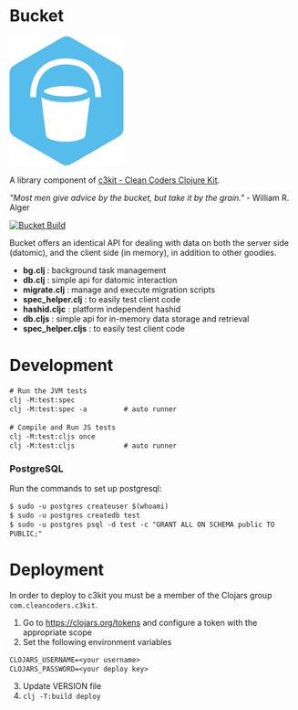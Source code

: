 # Bucket

![Bucket](https://github.com/cleancoders/c3kit/blob/master/img/bucket_200.png?raw=true)

A library component of [c3kit - Clean Coders Clojure Kit](https://github.com/cleancoders/c3kit).

_"Most men give advice by the bucket, but take it by the grain."_ - William R. Alger

[![Bucket Build](https://github.com/cleancoders/c3kit-bucket/actions/workflows/test.yml/badge.svg)](https://github.com/cleancoders/c3kit-bucket/actions/workflows/test.yml)

Bucket offers an identical API for dealing with data on both the server side (datomic), and the client side (in memory), in addition to other goodies.

 * __bg.clj__ : background task management
 * __db.clj__ : simple api for datomic interaction
 * __migrate.clj__ : manage and execute migration scripts
 * __spec_helper.clj__ : to easily test client code
 * __hashid.cljc__ : platform independent hashid
 * __db.cljs__ : simple api for in-memory data storage and retrieval
 * __spec_helper.cljs__ : to easily test client code

# Development

    # Run the JVM tests
    clj -M:test:spec
    clj -M:test:spec -a         # auto runner

    # Compile and Run JS tests
    clj -M:test:cljs once
    clj -M:test:cljs            # auto runner

### PostgreSQL

Run the commands to set up postgresql:

```
$ sudo -u postgres createuser $(whoami)
$ sudo -u postgres createdb test
$ sudo -u postgres psql -d test -c "GRANT ALL ON SCHEMA public TO PUBLIC;"
```

# Deployment

In order to deploy to c3kit you must be a member of the Clojars group `com.cleancoders.c3kit`.

1. Go to https://clojars.org/tokens and configure a token with the appropriate scope
2. Set the following environment variables

```
CLOJARS_USERNAME=<your username>
CLOJARS_PASSWORD=<your deploy key>
```

3. Update VERSION file
4. `clj -T:build deploy`

